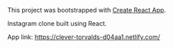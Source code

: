This project was bootstrapped with [Create React App](https://github.com/facebook/create-react-app).

Instagram clone built using React. 

App link: https://clever-torvalds-d04aa1.netlify.com/
